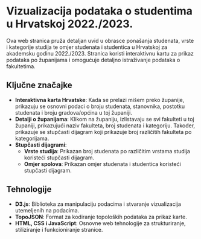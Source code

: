# Vizualizacija podataka o studentima u Hrvatskoj 2022./2023.

Ova web stranica pruža detaljan uvid u obrasce ponašanja studenata, vrste i kategorije studija te omjer studenata i studentica u Hrvatskoj za akademsku godinu 2022./2023. Stranica koristi interaktivnu kartu za prikaz podataka po županijama i omogućuje detaljno istraživanje podataka o fakultetima.

## Ključne značajke

- **Interaktivna karta Hrvatske**: Kada se prelazi mišem preko županije, prikazuju se osnovni podaci o broju studenata, stanovnika, postotku studenata i broju gradova/općina u toj županiji.
- **Detalji o županijama**: Klikom na županiju, izlistavaju se svi fakulteti u toj županiji, prikazujući naziv fakulteta, broj studenata i kategoriju. Također, prikazuje se stupčasti dijagram koji prikazuje broj različitih fakulteta po kategorijama.
- **Stupčasti dijagrami**: 
  - **Vrste studija**: Prikazan broj studenata po različitim vrstama studija koristeći stupčasti dijagram.
  - **Omjer spolova**: Prikazan omjer studenata i studentica koristeći stupčasti dijagram.

## Tehnologije

- **D3.js**: Biblioteka za manipulaciju podacima i stvaranje vizualizacija utemeljenih na podacima.
- **TopoJSON**: Format za kodiranje topoloških podataka za prikaz karte.
- **HTML, CSS i JavaScript**: Osnovne web tehnologije za strukturiranje, stiliziranje i funkcioniranje stranice.
